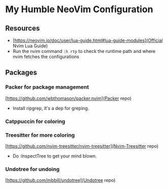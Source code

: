 # My Humble NeoVim Configuration

## Resources

- [https://neovim.io/doc/user/lua-guide.html#lua-guide-modules](Official Nvim Lua Guide)
- Run the nvim command `:h rtp` to check the runtime path and where nvim fetches the configurations

## Packages

### Packer for package management

[https://github.com/wbthomason/packer.nvim](Packer repo)

- Install ripgrep, it's a dep for greping.

### Catppuccin for coloring

### Treesitter for more coloring

[https://github.com/nvim-treesitter/nvim-treesitter](Nvim-Treesitter repo)

- Do :InspectTree to get your mind blown.

### Undotree for undoing

[https://github.com/mbbill/undotree](Undotree repo)
